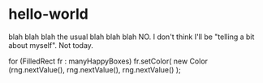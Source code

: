 # hello-world
blah blah blah the usual blah blah blah
NO.  I don't think I'll be "telling a bit about myself".  Not today.

for (FilledRect fr : manyHappyBoxes)
    fr.setColor( new Color (rng.nextValue(), rng.nextValue(), rng.nextValue() );
